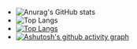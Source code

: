 - ![Anurag's GitHub stats](https://github-readme-stats.vercel.app/api?username=anuraghazra&show_icons=true&theme=graywhite)
- ![Top Langs](https://github-readme-stats.vercel.app/api/top-langs/?username=anuraghazra&hide_progress=true&theme=graywhite)
- [![Top Langs](https://github-readme-stats.vercel.app/api/top-langs/?username=hliu5049)](https://github.com/anuraghazra/github-readme-stats)
- [![Ashutosh's github activity graph](https://github-readme-activity-graph.vercel.app/graph?username=hliu5049)](https://github.com/ashutosh00710/github-readme-activity-graph)
<!---
hliu5049/hliu5049 is a ✨ special ✨ repository because its `README.md` (this file) appears on your GitHub profile.
You can click the Preview link to take a look at your changes.
--->
